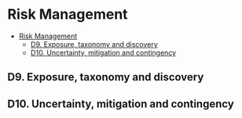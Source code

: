 # Risk Management

- [Risk Management](#risk-management)
  - [D9. Exposure, taxonomy and discovery](#d9-exposure-taxonomy-and-discovery)
  - [D10. Uncertainty, mitigation and contingency](#d10-uncertainty-mitigation-and-contingency)

## D9. Exposure, taxonomy and discovery

## D10. Uncertainty, mitigation and contingency
